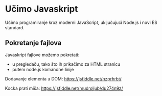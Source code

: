 # Učimo Javaskript

Učimo programiranje kroz moderni JavaScript, uključujući Node.js i novi ES standard.

## Pokretanje fajlova

Javaskript fajlove možemo pokretati:
* u pregledaču, tako što ih prikačimo za HTML stranicu
* putem node.js komandne linije

Dodavanje elementa u DOM: 
https://jsfiddle.net/nzprhrbt/

Kocka prati miša:
https://jsfiddle.net/mudroljub/du274n9z/

